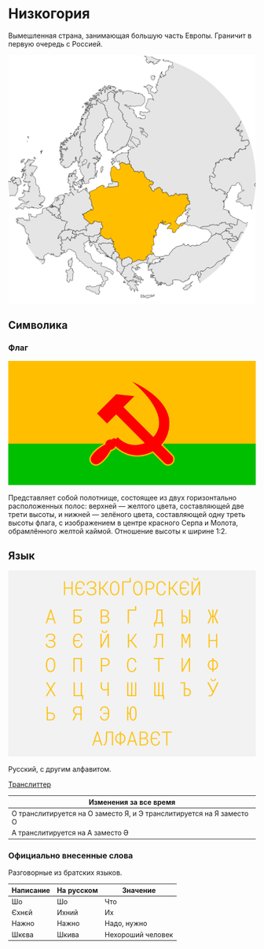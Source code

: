 # Низкогория

Вымешленная страна, занимающая большую часть Европы. Граничит в первую очередь с Россией.

![На карте](https://raw.githubusercontent.com/sziberov/Nizkogoria/master/Map.png)

## Символика

### Флаг
![Флаг](https://raw.githubusercontent.com/sziberov/Nizkogoria/master/Flag.png)

Представляет собой полотнище, состоящее из двух горизонтально расположенных полос: верхней — желтого цвета, составляющей две трети высоты, и нижней — зелёного цвета, составляющей одну треть высоты флага, с изображением в центре красного Серпа и Молота, обрамлённого желтой каймой. Отношение высоты к ширине 1:2.

## Язык
![Алфавит](https://raw.githubusercontent.com/sziberov/Nizkogoria/master/Alphabet.png)

Русский, с другим алфавитом.

[Транслиттер](https://sziberov.github.io/Nizkogoria/Translit.html)

| Изменения за все время |
| --- |
| О транслитируется на О заместо Я, и Э транслитируется на Я заместо О |
| А транслитируется на А заместо Ә |

### Официально внесенные слова
Разговорные из братских языков.

| Написание | На русском | Значение          |
| --------- | ---------- | ----------------- |
| Шо        | Шо         | Что               |
| Єхнєй     | Ихний      | Их                |
| Нажно     | Нажно      | Надо, нужно       |
| Шкєва     | Шкива      | Нехороший человек |
